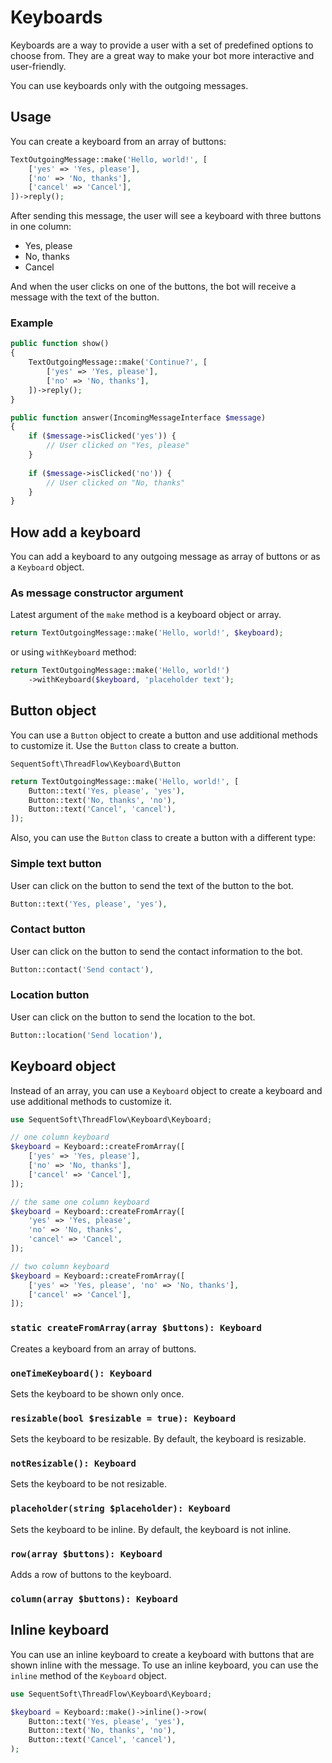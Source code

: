 # Keyboards

Keyboards are a way to provide a user with a set of predefined options to choose from.
They are a great way to make your bot more interactive and user-friendly.

You can use keyboards only with the outgoing messages.

## Usage

You can create a keyboard from an array of buttons:

```php
TextOutgoingMessage::make('Hello, world!', [
    ['yes' => 'Yes, please'],
    ['no' => 'No, thanks'],
    ['cancel' => 'Cancel'],
])->reply();
```
After sending this message, the user will see a keyboard with three buttons in one column:
 - Yes, please
 - No, thanks
 - Cancel

And when the user clicks on one of the buttons, the bot will receive a message with the text of the button.

### Example

```php
public function show()
{
    TextOutgoingMessage::make('Continue?', [
        ['yes' => 'Yes, please'],
        ['no' => 'No, thanks'],
    ])->reply();
}

public function answer(IncomingMessageInterface $message)
{
    if ($message->isClicked('yes')) {
        // User clicked on "Yes, please"
    }
    
    if ($message->isClicked('no')) {
        // User clicked on "No, thanks"
    }
}
```

## How add a keyboard

You can add a keyboard to any outgoing message as array of buttons or as a `Keyboard` object.

### As message constructor argument

Latest argument of the `make` method is a keyboard object or array.

```php
return TextOutgoingMessage::make('Hello, world!', $keyboard);
```
or using `withKeyboard` method:

```php
return TextOutgoingMessage::make('Hello, world!')
    ->withKeyboard($keyboard, 'placeholder text');
```

## Button object

You can use a `Button` object to create a button and use additional methods to customize it.
Use the `Button` class to create a button.

`SequentSoft\ThreadFlow\Keyboard\Button`

```php
return TextOutgoingMessage::make('Hello, world!', [
    Button::text('Yes, please', 'yes'),
    Button::text('No, thanks', 'no'),
    Button::text('Cancel', 'cancel'),
]);
```

Also, you can use the `Button` class to create a button with a different type:

### Simple text button

User can click on the button to send the text of the button to the bot.

```php
Button::text('Yes, please', 'yes'),
```

### Contact button

User can click on the button to send the contact information to the bot.

```php
Button::contact('Send contact'),
```

### Location button

User can click on the button to send the location to the bot.

```php
Button::location('Send location'),
```

## Keyboard object

Instead of an array, you can use a `Keyboard` object to create a keyboard and use additional methods to customize it.

```php
use SequentSoft\ThreadFlow\Keyboard\Keyboard;

// one column keyboard
$keyboard = Keyboard::createFromArray([
    ['yes' => 'Yes, please'],
    ['no' => 'No, thanks'],
    ['cancel' => 'Cancel'],
]);

// the same one column keyboard
$keyboard = Keyboard::createFromArray([
    'yes' => 'Yes, please',
    'no' => 'No, thanks',
    'cancel' => 'Cancel',
]);

// two column keyboard
$keyboard = Keyboard::createFromArray([
    ['yes' => 'Yes, please', 'no' => 'No, thanks'],
    ['cancel' => 'Cancel'],
]);
```

### `static createFromArray(array $buttons): Keyboard`

Creates a keyboard from an array of buttons. 

### `oneTimeKeyboard(): Keyboard`

Sets the keyboard to be shown only once.

### `resizable(bool $resizable = true): Keyboard`

Sets the keyboard to be resizable. By default, the keyboard is resizable.

### `notResizable(): Keyboard`

Sets the keyboard to be not resizable.

### `placeholder(string $placeholder): Keyboard`

Sets the keyboard to be inline. By default, the keyboard is not inline.

### `row(array $buttons): Keyboard`

Adds a row of buttons to the keyboard.

### `column(array $buttons): Keyboard`

## Inline keyboard

You can use an inline keyboard to create a keyboard with buttons that are shown inline with the message.
To use an inline keyboard, you can use the `inline` method of the `Keyboard` object.

```php
use SequentSoft\ThreadFlow\Keyboard\Keyboard;

$keyboard = Keyboard::make()->inline()->row(
    Button::text('Yes, please', 'yes'),
    Button::text('No, thanks', 'no'),
    Button::text('Cancel', 'cancel'),
);
```
